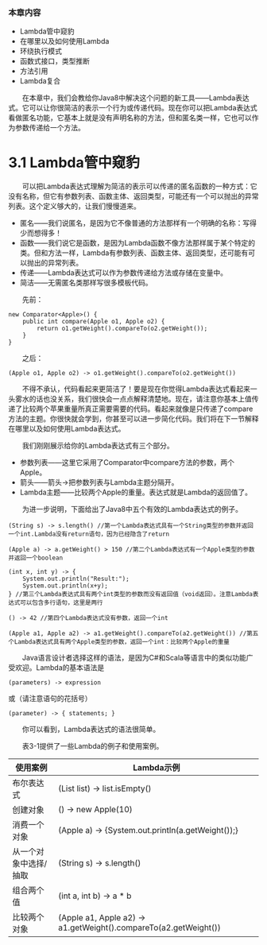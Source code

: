 ### 本章内容

- Lambda管中窥豹
- 在哪里以及如何使用Lambda
- 环绕执行模式
- 函数式接口，类型推断
- 方法引用
- Lambda复合

&emsp;&emsp;在本章中，我们会教给你Java8中解决这个问题的新工具——Lambda表达式。它可以让你很简洁的表示一个行为或传递代码。现在你可以把Lambda表达式看做匿名功能，它基本上就是没有声明名称的方法，但和匿名类一样，它也可以作为参数传递给一个方法。

# 3.1 Lambda管中窥豹

&emsp;&emsp;可以把Lambda表达式理解为简洁的表示可以传递的匿名函数的一种方式：它没有名称，但它有参数列表、函数主体、返回类型，可能还有一个可以抛出的异常列表。这个定义够大的，让我们慢慢道来。

- 匿名——我们说匿名，是因为它不像普通的方法那样有一个明确的名称：写得少而想得多！
- 函数——我们说它是函数，是因为Lambda函数不像方法那样属于某个特定的类。但和方法一样，Lambda有参数列表、函数主体、返回类型，还可能有可以抛出的异常列表。
- 传递——Lambda表达式可以作为参数传递给方法或存储在变量中。
- 简洁——无需匿名类那样写很多模板代码。

&emsp;&emsp;先前：
```
new Comparator<Apple>() {
    public int compare(Apple o1, Apple o2) {
        return o1.getWeight().compareTo(o2.getWeight());
    }
}
```
&emsp;&emsp;之后：
```
(Apple o1, Apple o2) -> o1.getWeight().compareTo(o2.getWeight())
```

&emsp;&emsp;不得不承认，代码看起来更简洁了！要是现在你觉得Lambda表达式看起来一头雾水的话也没关系，我们很快会一点点解释清楚地。现在，请注意你基本上值传递了比较两个苹果重量所真正需要需要的代码。看起来就像是只传递了compare方法的主题。你很快就会学到，你甚至可以进一步简化代码。我们将在下一节解释在哪里以及如何使用Lambda表达式。

&emsp;&emsp;我们刚刚展示给你的Lambda表达式有三个部分。

- 参数列表——这里它采用了Comparator中compare方法的参数，两个Apple。
- 箭头——箭头->把参数列表与Lambda主题分隔开。
- Lambda主题——比较两个Apple的重量。表达式就是Lambda的返回值了。

&emsp;&emsp;为进一步说明，下面给出了Java8中五个有效的Lambda表达式的例子。
```
(String s) -> s.length() //第一个Lambda表达式具有一个String类型的参数并返回一个int.Lambda没有return语句，因为已经隐含了return

(Apple a) -> a.getWeight() > 150 //第二个Lambda表达式有一个Apple类型的参数并返回一个boolean

(int x, int y) -> {
    System.out.println("Result:");
    System.out.println(x+y);
} //第三个Lambda表达式具有两个int类型的参数而没有返回值（void返回）。注意Lambda表达式可以包含多行语句，这里是两行

() -> 42 //第四个Lambda表达式没有参数，返回一个int

(Apple a1, Apple a2) -> a1.getWeight().compareTo(a2.getWeight()) //第五个Lambda表达式具有两个Apple类型的参数，返回一个int：比较两个Apple的重量
```
&emsp;&emsp;Java语言设计者选择这样的语法，是因为C#和Scala等语言中的类似功能广受欢迎。Lambda的基本语法是
```
(parameters) -> expression
```
或（请注意语句的花括号）
```
(parameter) -> { statements; }
```

&emsp;&emsp;你可以看到，Lambda表达式的语法很简单。

&emsp;&emsp;表3-1提供了一些Lambda的例子和使用案例。

使用案例 | Lambda示例
---|---
布尔表达式 | (List<String> list) -> list.isEmpty()
创建对象 | () -> new Apple(10)
消费一个对象 | (Apple a) -> {System.out.println(a.getWeight());}
从一个对象中选择/抽取 | (String s) -> s.length()
组合两个值 | (int a, int b) -> a * b
比较两个对象 | (Apple a1, Apple a2) -> a1.getWeight().compareTo(a2.getWeight())